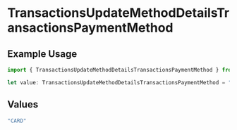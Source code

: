 # TransactionsUpdateMethodDetailsTransactionsPaymentMethod

## Example Usage

```typescript
import { TransactionsUpdateMethodDetailsTransactionsPaymentMethod } from "open-billing/models/operations";

let value: TransactionsUpdateMethodDetailsTransactionsPaymentMethod = "CARD";
```

## Values

```typescript
"CARD"
```